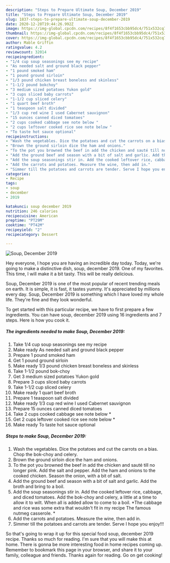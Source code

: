 ```yaml
---
description: "Steps to Prepare Ultimate Soup, December 2019"
title: "Steps to Prepare Ultimate Soup, December 2019"
slug: 1837-steps-to-prepare-ultimate-soup-december-2019
date: 2020-12-28T19:44:26.992Z
image: https://img-global.cpcdn.com/recipes/8f4f1653cbb95dc4/751x532cq70/soup-december-2019-recipe-main-photo.jpg
thumbnail: https://img-global.cpcdn.com/recipes/8f4f1653cbb95dc4/751x532cq70/soup-december-2019-recipe-main-photo.jpg
cover: https://img-global.cpcdn.com/recipes/8f4f1653cbb95dc4/751x532cq70/soup-december-2019-recipe-main-photo.jpg
author: Mable Griffin
ratingvalue: 4.2
reviewcount: 32014
recipeingredient:
- "1/4 cup soup seasonings see my recipe"
- "As needed salt and ground black pepper"
- "1 pound smoked ham"
- "1 pound ground sirloin"
- "1/3 pound chicken breast boneless and skinless"
- "1-1/2 pound bokchoy"
- "3 medium sized potatoes Yukon gold"
- "3 cups sliced baby carrots"
- "1-1/2 cup sliced celery"
- "1 quart beef broth"
- "1 teaspoon salt divided"
- "1/3 cup red wine I used Cabernet sauvignon"
- "15 ounces canned diced tomatoes"
- "2 cups cooked cabbage see note below "
- "2 cups leftover cooked rice see note below "
- "To taste hot sauce optional"
recipeinstructions:
- "Wash the vegetables. Dice the potatoes and cut the carrots on a bias. Chop the bok-choy and celery."
- "Brown the ground sirloin dice the ham and onions."
- "To the pot you browned the beef in add the chicken and sauté till no longer pink. Add the salt and pepper. Add the ham and onions to the cooked chicken. Season the onion, with a bit of salt."
- "Add the ground beef and season with a bit of salt and garlic. Add the broth and bring to a boil."
- "Add the soup seasonings stir in. Add the cooked leftover rice, cabbage, and diced tomatoes. Add the bok-choy and celery, a little at a time to allow it to wilt. When all is added allow to come to a boil. *The cabbage and rice was some extra that wouldn&#39;t fit in my recipe The famous nutmeg casserole. *"
- "Add the carrots and potatoes. Measure the wine, then add in."
- "Simmer till the potatoes and carrots are tender. Serve I hope you enjoy!!!"
categories:
- Recipe
tags:
- soup
- december
- 2019

katakunci: soup december 2019 
nutrition: 246 calories
recipecuisine: American
preptime: "PT29M"
cooktime: "PT42M"
recipeyield: "2"
recipecategory: Dessert

---
```



![Soup, December 2019](https://img-global.cpcdn.com/recipes/8f4f1653cbb95dc4/751x532cq70/soup-december-2019-recipe-main-photo.jpg)

Hey everyone, I hope you are having an incredible day today. Today, we're going to make a distinctive dish, soup, december 2019. One of my favorites. This time, I will make it a bit tasty. This will be really delicious.



Soup, December 2019 is one of the most popular of recent trending meals on earth. It is simple, it is fast, it tastes yummy. It's appreciated by millions every day. Soup, December 2019 is something which I have loved my whole life. They're fine and they look wonderful.


To get started with this particular recipe, we have to first prepare a few ingredients. You can have soup, december 2019 using 16 ingredients and 7 steps. Here is how you cook it.

<!--inarticleads1-->

##### The ingredients needed to make Soup, December 2019:

1. Take 1/4 cup soup seasonings see my recipe
1. Make ready As needed salt and ground black pepper
1. Prepare 1 pound smoked ham
1. Get 1 pound ground sirloin
1. Make ready 1/3 pound chicken breast boneless and skinless
1. Take 1-1/2 pound bok-choy
1. Get 3 medium sized potatoes Yukon gold
1. Prepare 3 cups sliced baby carrots
1. Take 1-1/2 cup sliced celery
1. Make ready 1 quart beef broth
1. Prepare 1 teaspoon salt divided
1. Make ready 1/3 cup red wine I used Cabernet sauvignon
1. Prepare 15 ounces canned diced tomatoes
1. Take 2 cups cooked cabbage see note below *
1. Get 2 cups leftover cooked rice see note below *
1. Make ready To taste hot sauce optional




<!--inarticleads2-->

##### Steps to make Soup, December 2019:

1. Wash the vegetables. Dice the potatoes and cut the carrots on a bias. Chop the bok-choy and celery.
1. Brown the ground sirloin dice the ham and onions.
1. To the pot you browned the beef in add the chicken and sauté till no longer pink. Add the salt and pepper. Add the ham and onions to the cooked chicken. Season the onion, with a bit of salt.
1. Add the ground beef and season with a bit of salt and garlic. Add the broth and bring to a boil.
1. Add the soup seasonings stir in. Add the cooked leftover rice, cabbage, and diced tomatoes. Add the bok-choy and celery, a little at a time to allow it to wilt. When all is added allow to come to a boil. *The cabbage and rice was some extra that wouldn&#39;t fit in my recipe The famous nutmeg casserole. *
1. Add the carrots and potatoes. Measure the wine, then add in.
1. Simmer till the potatoes and carrots are tender. Serve I hope you enjoy!!!




So that's going to wrap it up for this special food soup, december 2019 recipe. Thanks so much for reading. I'm sure that you will make this at home. There is gonna be more interesting food in home recipes coming up. Remember to bookmark this page in your browser, and share it to your family, colleague and friends. Thanks again for reading. Go on get cooking!

